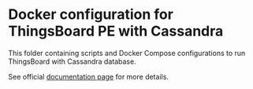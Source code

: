 # Docker configuration for ThingsBoard PE with Cassandra

This folder containing scripts and Docker Compose configurations to run ThingsBoard with Cassandra database.

 

See official [documentation page](https://thingsboard.io/docs/user-guide/install/pe/docker-cassandra/) for more details.

